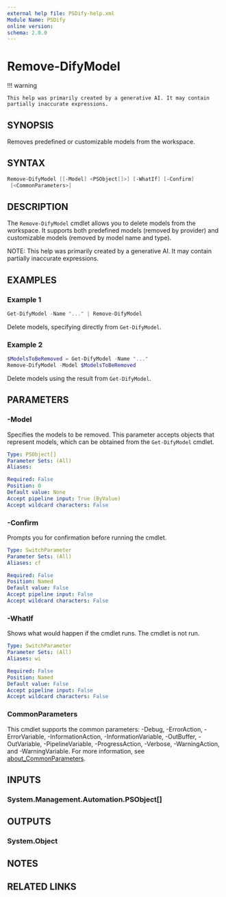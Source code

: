 ```yaml
---
external help file: PSDify-help.xml
Module Name: PSDify
online version:
schema: 2.0.0
---
```


# Remove-DifyModel

!!! warning

    This help was primarily created by a generative AI. It may contain partially inaccurate expressions.

## SYNOPSIS

Removes predefined or customizable models from the workspace.

## SYNTAX

```powershell
Remove-DifyModel [[-Model] <PSObject[]>] [-WhatIf] [-Confirm]
 [<CommonParameters>]
```

## DESCRIPTION

The `Remove-DifyModel` cmdlet allows you to delete models from the workspace. It supports both predefined models (removed by provider) and customizable models (removed by model name and type).

NOTE: This help was primarily created by a generative AI. It may contain partially inaccurate expressions.

## EXAMPLES

### Example 1

```powershell
Get-DifyModel -Name "..." | Remove-DifyModel
```

Delete models, specifying directly from `Get-DifyModel`.

### Example 2

```powershell
$ModelsToBeRemoved = Get-DifyModel -Name "..."
Remove-DifyModel -Model $ModelsToBeRemoved
```

Delete models using the result from `Get-DifyModel`.

## PARAMETERS

### -Model

Specifies the models to be removed. This parameter accepts objects that represent models, which can be obtained from the `Get-DifyModel` cmdlet.

```yaml
Type: PSObject[]
Parameter Sets: (All)
Aliases:

Required: False
Position: 0
Default value: None
Accept pipeline input: True (ByValue)
Accept wildcard characters: False
```

### -Confirm

Prompts you for confirmation before running the cmdlet.

```yaml
Type: SwitchParameter
Parameter Sets: (All)
Aliases: cf

Required: False
Position: Named
Default value: False
Accept pipeline input: False
Accept wildcard characters: False
```

### -WhatIf

Shows what would happen if the cmdlet runs. The cmdlet is not run.

```yaml
Type: SwitchParameter
Parameter Sets: (All)
Aliases: wi

Required: False
Position: Named
Default value: False
Accept pipeline input: False
Accept wildcard characters: False
```

### CommonParameters

This cmdlet supports the common parameters: -Debug, -ErrorAction, -ErrorVariable, -InformationAction, -InformationVariable, -OutBuffer, -OutVariable, -PipelineVariable, -ProgressAction, -Verbose, -WarningAction, and -WarningVariable. For more information, see [about_CommonParameters](http://go.microsoft.com/fwlink/?LinkID=113216).

## INPUTS

### System.Management.Automation.PSObject[]

## OUTPUTS

### System.Object

## NOTES

## RELATED LINKS
